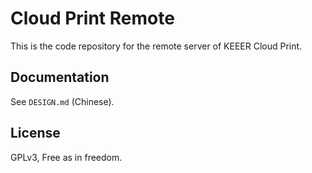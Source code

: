 Cloud Print Remote
====================

This is the code repository for the remote server of KEEER Cloud Print.

## Documentation

See `DESIGN.md` (Chinese).

## License

GPLv3, Free as in freedom.
